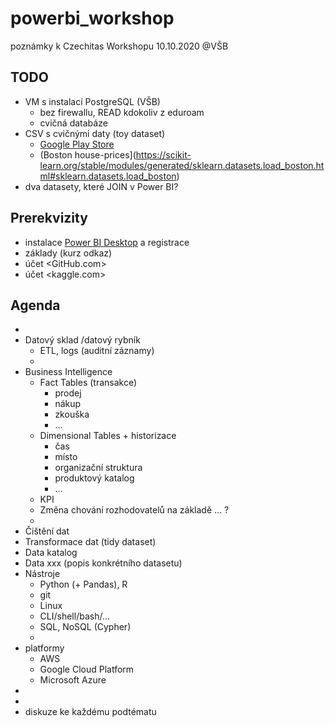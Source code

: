 # powerbi_workshop
poznámky k Czechitas Workshopu 10.10.2020 @VŠB

## TODO

* VM s instalací PostgreSQL (VŠB)
    * bez firewallu, READ kdokoliv z eduroam
    * cvičná databáze 
* CSV s cvičnými daty (toy dataset)
    * [Google Play Store](https://www.kaggle.com/lava18/google-play-store-apps)
    * (Boston house-prices](https://scikit-learn.org/stable/modules/generated/sklearn.datasets.load_boston.html#sklearn.datasets.load_boston)
* dva datasety, které JOIN v Power BI?

## Prerekvizity

* instalace [Power BI Desktop](powerbi.microsoft.com) a registrace
* základy (kurz odkaz)
* účet <GitHub.com>
* účet <kaggle.com>

## Agenda

* 
* Datový sklad /datový rybník
    * ETL, logs (auditní záznamy)
    * 
* Business Intelligence 
    * Fact Tables (transakce)
        * prodej
        * nákup
        * zkouška
        * ...
    * Dimensional Tables + historizace
        * čas
        * místo
        * organizační struktura
        * produktový katalog
        * ...
    * KPI
    * Změna chování rozhodovatelů na základě ... ?
    *
* Čištění dat
* Transformace dat (tidy dataset)
* Data katalog
* Data xxx (popis konkrétního datasetu)
* Nástroje
    * Python (+ Pandas), R
    * git
    * Linux
    * CLI/shell/bash/...
    * SQL, NoSQL (Cypher)
    * 
* platformy
    * AWS
    * Google Cloud Platform 
    * Microsoft Azure
*
*
* diskuze ke každému podtématu



